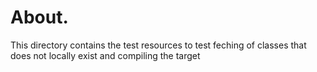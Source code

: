 # About.
This directory contains the test resources to test feching of classes that does not locally exist and compiling the target